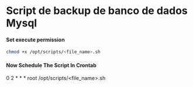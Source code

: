 # Script de backup de banco de dados Mysql

#### Set execute permission

```sh
chmod +x /opt/scripts/<file_name>.sh
```

#### Now Schedule The Script In Crontab

0 2 * * * root /opt/scripts/<file_name>.sh
